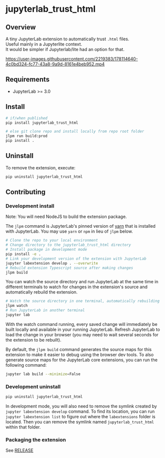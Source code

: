 # jupyterlab_trust_html

## Overview

A tiny JupyterLab extension to automatically trust `.html` files.  
Useful mainly in a Jupyterlite context.  
It would be simpler if Jupyterlab/lite had an option for that.

https://user-images.githubusercontent.com/2219383/178114640-4c0bd324-fc77-43a8-9a9d-8161e4beb952.mp4

## Requirements

- JupyterLab >= 3.0

## Install

```bash
# if/when published
pip install jupyterlab_trust_html

# else git clone repo and install locally from repo root folder
jlpm run build:prod
pip install .
```

## Uninstall

To remove the extension, execute:

```bash
pip uninstall jupyterlab_trust_html
```

## Contributing

### Development install

Note: You will need NodeJS to build the extension package.

The `jlpm` command is JupyterLab's pinned version of
[yarn](https://yarnpkg.com/) that is installed with JupyterLab. You may use
`yarn` or `npm` in lieu of `jlpm` below.

```bash
# Clone the repo to your local environment
# Change directory to the jupyterlab_trust_html directory
# Install package in development mode
pip install -e .
# Link your development version of the extension with JupyterLab
jupyter labextension develop . --overwrite
# Rebuild extension Typescript source after making changes
jlpm build
```

You can watch the source directory and run JupyterLab at the same time in different terminals to watch for changes in the extension's source and automatically rebuild the extension.

```bash
# Watch the source directory in one terminal, automatically rebuilding when needed
jlpm watch
# Run JupyterLab in another terminal
jupyter lab
```

With the watch command running, every saved change will immediately be built locally and available in your running JupyterLab. Refresh JupyterLab to load the change in your browser (you may need to wait several seconds for the extension to be rebuilt).

By default, the `jlpm build` command generates the source maps for this extension to make it easier to debug using the browser dev tools. To also generate source maps for the JupyterLab core extensions, you can run the following command:

```bash
jupyter lab build --minimize=False
```

### Development uninstall

```bash
pip uninstall jupyterlab_trust_html
```

In development mode, you will also need to remove the symlink created by `jupyter labextension develop`
command. To find its location, you can run `jupyter labextension list` to figure out where the `labextensions`
folder is located. Then you can remove the symlink named `jupyterlab_trust_html` within that folder.

### Packaging the extension

See [RELEASE](RELEASE.md)
